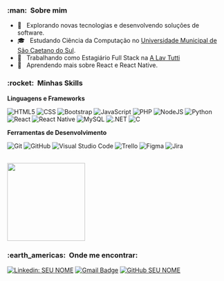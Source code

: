
<h3> :man: &nbsp;Sobre mim </h3>

- 🤔 &nbsp; Explorando novas tecnologias e desenvolvendo soluções de software.
- 🎓 &nbsp; Estudando Ciência da Computação no <a href="[link da sua faculdade](https://www.uscs.edu.br/)">Universidade Municipal de São Caetano do Sul</a>.
- 💼 &nbsp; Trabalhando como Estagiário Full Stack na <a href="https://br.linkedin.com/company/alavtutti">A Lav Tutti</a>
- 🌱 &nbsp; Aprendendo mais sobre React e React Native.

<h3> :rocket: &nbsp;Minhas Skills </h3>

**Linguagens e Frameworks**

  ![HTML5](https://img.shields.io/badge/-HTML5-333333?style=flat&logo=HTML5)
  ![CSS](https://img.shields.io/badge/-CSS-333333?style=flat&logo=CSS3&logoColor=1572B6)
  ![Bootstrap](https://img.shields.io/badge/Bootstrap-333333?style=flat&logo=bootstrap)
  ![JavaScript](https://img.shields.io/badge/-JavaScript-333333?style=flat&logo=javascript)
  ![PHP](https://img.shields.io/badge/PHP-333333?style=flat&logo=php)
  ![NodeJS](https://img.shields.io/badge/Node.js-333333?style=flat&logo=node.js)
  ![Python](https://img.shields.io/badge/Python-333333?style=flat&logo=python)
  ![React](https://img.shields.io/badge/-React-333333?style=flat&logo=react)
  ![React Native](https://img.shields.io/badge/-React%20Native-333333?style=flat&logo=react)
  ![MySQL](https://img.shields.io/badge/-MySQL-333333?style=flat&logo=mysql)
  ![.NET](https://img.shields.io/badge/.NET-333333?style=flat&logo=.net)
  ![C](https://img.shields.io/badge/C-333333?style=flat&logo=c)

**Ferramentas de Desenvolvimento**

  ![Git](https://img.shields.io/badge/-Git-333333?style=flat&logo=git)
  ![GitHub](https://img.shields.io/badge/-GitHub-333333?style=flat&logo=github)
  ![Visual Studio Code](https://img.shields.io/badge/-Visual%20Studio%20Code-333333?style=flat&logo=visual-studio-code&logoColor=007ACC)
  ![Trello](https://img.shields.io/badge/-Trello-333333?style=flat&logo=trello&logoColor=007ACC)
  ![Figma](https://img.shields.io/badge/-Figma-333333?style=flat&logo=figma&logoColor=007ACC)
  ![Jira](https://img.shields.io/badge/-Jira-333333?style=flat&logo=jira&logoColor=007ACC)

<br/>

<a href="https://github.com/enzovga">
  <img height="180em" src="https://github-readme-stats.vercel.app/api?username=enzovga&theme=dracula&show_icons=true" />
</a>

<br/>

<h3> :earth_americas: &nbsp;Onde me encontrar: </h3> 

[![Linkedin: SEU NOME](https://img.shields.io/badge/-Enzo Grozdas-blue?style=flat-square&logo=Linkedin&logoColor=white&link=https://www.linkedin.com/in/enzogrozdas)](https://www.linkedin.com/in/enzogrozdas)
[![Gmail Badge](https://img.shields.io/badge/-enzo.grozdas1@gmail.com-006bed?style=flat-square&logo=Gmail&logoColor=white&link=mailto:enzo.grozdas1@gmail.com)](mailto:enzo.grozdas1@gmail.com)
[![GitHub SEU NOME]( https://img.shields.io/github/followers/enzovga?label=follow&style=social)](github.com/enzovga)

